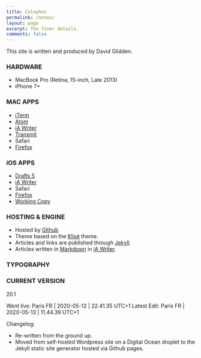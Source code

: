 ```yaml
---
title: Colophon
permalink: /notes/
layout: page
excerpt: The finer details.
comments: false
---
```


This site is written and produced by David Glidden.

### HARDWARE
- MacBook Pro (Retina, 15-inch, Late 2013)
- iPhone 7+

### MAC APPS
- [iTerm](https://iterm2.com)
- [Atom](https://atom.io)
- [iA Writer](https://ia.net/writer)
- [Transmit](https://www.panic.com/transmit/)
- Safari
- [Firefox](https://mozilla.org)

### iOS APPS
- [Drafts 5](https://getdrafts.com)
- [iA Writer](https://ia.net/writer)
- Safari
- [Firefox](https://mozilla.org)
- [Working Copy](https://workingcopyapp.com)

### HOSTING & ENGINE

- Hosted by [Github](https://github.io)
- Theme based on the [Klisé](https://klise.now.sh) theme.
- Articles and links are published through [Jekyll](https://jekyllrb.com).
- Articles written in [Markdown](https://daringfireball.net/projects/markdown/) in [iA Writer](https://ia.net/writer).

### TYPOGRAPHY


### CURRENT VERSION
20.1

Went live: Paris FR | 2020-05-12 | 22.41.35 UTC+1
Latest Edit: Paris FR | 2020-05-13 | 11.44.39 UTC+1

Changelog:

- Re-written from the ground up.
- Moved from self-hosted Wordpress site on a Digital Ocean droplet to the Jekyll static site generator hosted via Github pages.
